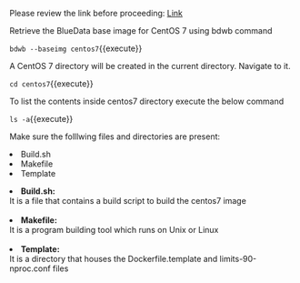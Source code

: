 Please review the link before proceeding: [Link](http://docs.bluedata.com/awb34_bdwb-shell-commands)

Retrieve the BlueData base image for CentOS 7 using bdwb command

`bdwb --baseimg centos7`{{execute}}

A CentOS 7 directory will be created in the current directory. Navigate to it.

`cd centos7`{{execute}}

To list the contents inside centos7 directory execute the below command

`ls -a`{{execute}}

Make sure the folllwing files and directories are present:

<li>Build.sh</li>
<li>Makefile</li>
<li>Template</li> 


<b><li>Build.sh:</li></b>It is a file that contains a build script to build the centos7 image<br>
<br>
<b><li>Makefile:</li></b> It is a program building tool which runs on Unix or Linux<br>
<br>
<b><li>Template:</li></b> It is a directory that houses the Dockerfile.template and limits-90-nproc.conf files<br>
